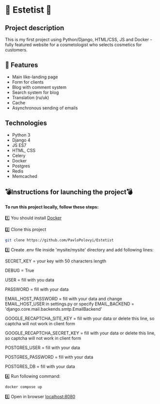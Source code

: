 # :monocle_face: Estetist :monocle_face:
<h2> Project description </h2>
This is my first project using Python/Django, HTML/CSS, JS and Docker - fully featured website for a cosmetologist who selects cosmetics for customers.

## <h2>:bookmark_tabs: Features</h2>
* Main like-landing page
* Form for clients
* Blog with comment system
* Search system for blog
* Translation (ru/uk)
* Cache
* Asynchronous sending of emails

## <h2>Technologies</h2>
* Python 3
* Django 4
* JS ES7
* HTML, CSS
* Celery
* Docker
* Postgres 
* Redis
* Memcached

## <h2>:bomb:Instructions for launching the project:bomb:</h2>
<h4>To run this project locally, follow these steps:</h4>
1️⃣ You should install <a href="https://docs.docker.com/get-docker/">Docker</a>

2️⃣ Clone this project
```bash
git clone https://github.com/PavloPolovyi/Estetist
```

3️⃣ Create .env file inside 'mysite/mysite' directory and add following lines:

  SECRET_KEY = your key with 50 characters length
  
  DEBUG = True
  
  USER = fill with you data
  
  PASSWORD = fill with your data
  
  EMAIL_HOST_PASSWORD = fill with your data and change EMAIL_HOST_USER in settings.py or specify EMAIL_BACKEND = 'django.core.mail.backends.smtp.EmailBackend'
  
  GOOGLE_RECAPTCHA_SITE_KEY = fill with your data or delete this line, so captcha will not work in client form
  
  GOOGLE_RECAPTCHA_SECRET_KEY = fill with your data or delete this line, so captcha will not work in client form
  
  POSTGRES_USER = fill with your data
  
  POSTGRES_PASSWORD = fill with your data
  
  POSTGRES_DB = fill with your data
  
  
4️⃣ Run following command:
```bash
docker compose up
```

5️⃣ Open in browser <a href="http://http://localhost:8080/">localhost:8080</a>
